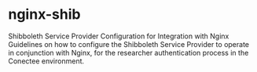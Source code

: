 # nginx-shib
Shibboleth Service Provider Configuration for Integration with Nginx  Guidelines on how to configure the Shibboleth Service Provider to operate in conjunction with Nginx, for the researcher authentication process in the Conectee environment.
